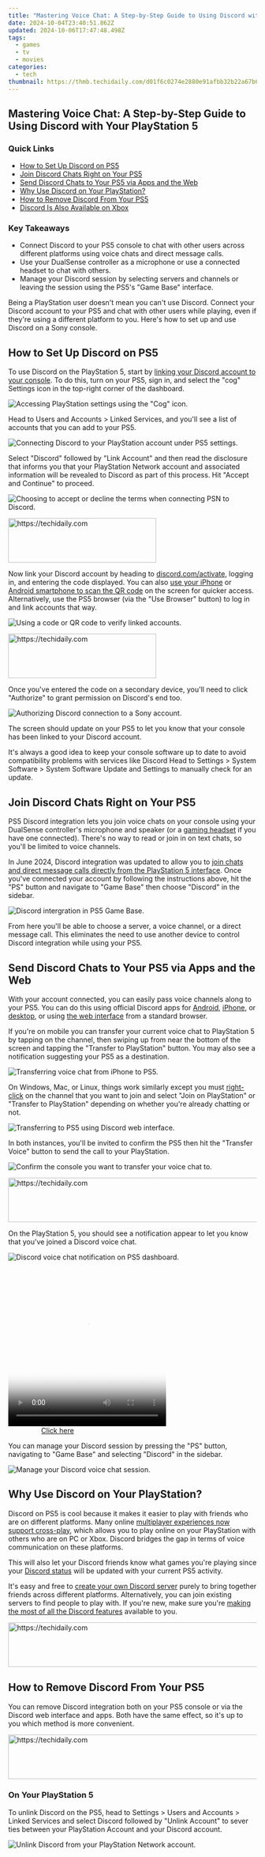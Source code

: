 ```yaml
---
title: "Mastering Voice Chat: A Step-by-Step Guide to Using Discord with Your PlayStation 5"
date: 2024-10-04T23:40:51.862Z
updated: 2024-10-06T17:47:48.498Z
tags:
  - games
  - tv
  - movies
categories:
  - tech
thumbnail: https://thmb.techidaily.com/d01f6c0274e2880e91afbb32b22a67b6646c0f35efcd7b7e4395e6722afaacb2.jpg
---
```


## Mastering Voice Chat: A Step-by-Step Guide to Using Discord with Your PlayStation 5

### Quick Links

* [How to Set Up Discord on PS5](https://facebook-record-videos.techidaily.com/new-2024-approved-best-12-youtube-gaming-intro-makers-free-and-paid/)
* [Join Discord Chats Right on Your PS5](https://youtube-web.techidaily.com/n-2024-the-ultimate-tutorial-on-embedding-yt-playlists-online/)
* [Send Discord Chats to Your PS5 via Apps and the Web](https://facebook-video-share.techidaily.com/updated-a-symphony-in-silence-mastering-audio-with-precision-for-2024/)
* [Why Use Discord on Your PlayStation?](https://iphone-unlock.techidaily.com/7-top-ways-to-resolve-apple-id-not-active-issue-for-iphone-6s-drfone-by-drfone-ios/)
* [How to Remove Discord From Your PS5](https://article-helps.techidaily.com/2024-approved-digital-frontier-exploration-selecting-best-tools-for-turning-images-into-nfts/)
* [Discord Is Also Available on Xbox](https://facebook-video-footage.techidaily.com/skyrocket-traffic-with-the-top-12-youtube-growth-methods-for-2024/)

### Key Takeaways

* Connect Discord to your PS5 console to chat with other users across different platforms using voice chats and direct message calls.
* Use your DualSense controller as a microphone or use a connected headset to chat with others.
* Manage your Discord session by selecting servers and channels or leaving the session using the PS5's "Game Base" interface.

 Being a PlayStation user doesn't mean you can't use Discord. Connect your Discord account to your PS5 and chat with other users while playing, even if they're using a different platform to you. Here's how to set up and use Discord on a Sony console.

##  How to Set Up Discord on PS5

 To use Discord on the PlayStation 5, start by [linking your Discord account to your console](https://facebook-videos.techidaily.com/2024-approved-discovery-unearthing-the-best-videos-from-fbs-sphere/). To do this, turn on your PS5, sign in, and select the "cog" Settings icon in the top-right corner of the dashboard.

![Accessing PlayStation settings using the "Cog" icon.](https://static1.howtogeekimages.com/wordpress/wp-content/uploads/2023/03/ps5_settings.jpg) 

 Head to Users and Accounts > Linked Services, and you'll see a list of accounts that you can add to your PS5.

![Connecting Discord to your PlayStation account under PS5 settings.](https://static1.howtogeekimages.com/wordpress/wp-content/uploads/2023/03/select_discord.jpg) 

 Select "Discord" followed by "Link Account" and then read the disclosure that informs you that your PlayStation Network account and associated information will be revealed to Discord as part of this process. Hit "Accept and Continue" to proceed.

![Choosing to accept or decline the terms when connecting PSN to Discord.](https://static1.howtogeekimages.com/wordpress/wp-content/uploads/2023/03/accept_terms.jpg) 

<!-- affiliate ads begin -->
<a href="https://aligracehair.sjv.io/c/5597632/1885943/19272" target="_top" id="1885943">
  <img src="//a.impactradius-go.com/display-ad/19272-1885943" border="0" alt="https://techidaily.com" width="300" height="90"/>
</a>
<img height="0" width="0" src="https://aligracehair.sjv.io/i/5597632/1885943/19272" style="position:absolute;visibility:hidden;" border="0" />
<!-- affiliate ads end -->

 Now link your Discord account by heading to [discord.com/activate](http://discord.com/activate), logging in, and entering the code displayed. You can also [use your iPhone](https://facebook-video-content.techidaily.com/in-2024-enhancing-outdoor-vision-with-gopro-and-live-streaming-platforms/) or [Android smartphone to scan the QR code](https://vp-tips.techidaily.com/2024-approved-free-football-live-learn-and-cut-your-match-footage/) on the screen for quicker access. Alternatively, use the PS5 browser (via the "Use Browser" button) to log in and link accounts that way.

![Using a code or QR code to verify linked accounts.](https://static1.howtogeekimages.com/wordpress/wp-content/uploads/2023/03/connect_account.jpg) 

<!-- affiliate ads begin -->
<a href="https://aligracehair.sjv.io/c/5597632/1934183/19272" target="_top" id="1934183">
  <img src="//a.impactradius-go.com/display-ad/19272-1934183" border="0" alt="https://techidaily.com" width="300" height="90"/>
</a>
<img height="0" width="0" src="https://aligracehair.sjv.io/i/5597632/1934183/19272" style="position:absolute;visibility:hidden;" border="0" />
<!-- affiliate ads end -->

 Once you've entered the code on a secondary device, you'll need to click "Authorize" to grant permission on Discord's end too.

![Authorizing Discord connection to a Sony account.](https://static1.howtogeekimages.com/wordpress/wp-content/uploads/2023/03/authorize_discord.png) 

 The screen should update on your PS5 to let you know that your console has been linked to your Discord account.

 It's always a good idea to keep your console software up to date to avoid compatibility problems with services like Discord Head to Settings > System Software > System Software Update and Settings to manually check for an update.

##  Join Discord Chats Right on Your PS5

 PS5 Discord integration lets you join voice chats on your console using your DualSense controller's microphone and speaker (or a [gaming headset](https://fox-access.techidaily.com/essential-approach-for-blending-gopro-vids-with-continuous-360-degree-visuals/) if you have one connected). There's no way to read or join in on text chats, so you'll be limited to voice channels.

 In June 2024, Discord integration was updated to allow you to [join chats and direct message calls directly from the PlayStation 5 interface](https://extra-guidance.techidaily.com/2024-approved-mastering-iphone-burst-photography/). Once you've connected your account by following the instructions above, hit the "PS" button and navigate to "Game Base" then choose "Discord" in the sidebar.

![Discord intergration in PS5 Game Base.](https://static1.howtogeekimages.com/wordpress/wp-content/uploads/2024/08/img_2570.JPG) 

 From here you'll be able to choose a server, a voice channel, or a direct message call. This eliminates the need to use another device to control Discord integration while using your PS5.

##  Send Discord Chats to Your PS5 via Apps and the Web

 With your account connected, you can easily pass voice channels along to your PS5\. You can do this using official Discord apps for [Android](https://www.anrdoezrs.net/links/3607085/type/dlg/sid/UUhtgUeUpU202580/https://play.google.com/store/apps/details?id=com.discord), [iPhone](https://apps.apple.com/us/app/discord-chat-talk-hangout/id985746746), or [desktop](https://discord.com/download), or using [the web interface](https://discord.com/login) from a standard browser.

 If you're on mobile you can transfer your current voice chat to PlayStation 5 by tapping on the channel, then swiping up from near the bottom of the screen and tapping the "Transfer to PlayStation" button. You may also see a notification suggesting your PS5 as a destination.

![Transferring voice chat from iPhone to PS5.](https://static1.howtogeekimages.com/wordpress/wp-content/uploads/2023/03/transfer_playstation_mobile_discord.jpg) 

 On Windows, Mac, or Linux, things work similarly except you must [right-click](https://desktop-recording.techidaily.com/updated-the-art-of-recording-fun-6-techniques-to-document-minecraft-for-2024/) on the channel that you want to join and select "Join on PlayStation" or "Transfer to PlayStation" depending on whether you're already chatting or not.

![Transferring to PS5 using Discord web interface.](https://static1.howtogeekimages.com/wordpress/wp-content/uploads/2023/03/transfer_to_ps5.png) 

 In both instances, you'll be invited to confirm the PS5 then hit the "Transfer Voice" button to send the call to your PlayStation.

![Confirm the console you want to transfer your voice chat to.](https://static1.howtogeekimages.com/wordpress/wp-content/uploads/2023/03/transfer_voice_confirmation.png) 

<!-- affiliate ads begin -->
<a href="https://appsumo.8odi.net/c/5597632/2037338/7443" target="_top" id="2037338">
  <img src="//a.impactradius-go.com/display-ad/7443-2037338" border="0" alt="https://techidaily.com" width="728" height="90"/>
</a>
<img height="0" width="0" src="https://appsumo.8odi.net/i/5597632/2037338/7443" style="position:absolute;visibility:hidden;" border="0" />
<!-- affiliate ads end -->

 On the PlayStation 5, you should see a notification appear to let you know that you've joined a Discord voice chat.

![Discord voice chat notification on PS5 dashboard.](https://static1.howtogeekimages.com/wordpress/wp-content/uploads/2023/03/discord_notification.jpg) 

<!-- affiliate ads begin -->
<span id="1498635">
					<video width="320" height="320" style="cursor:pointer"
           poster="//a.impactradius-go.com/display-clicktoplayimage/1498635.png"
           onclick="if(!this.playClicked){this.play();this.setAttribute('controls',true);this.playClicked=true;}">
	   <source src="//a.impactradius-go.com/display-ad/17326-1498635">
	   <img src="//a.impactradius-go.com/display-clicktoplayimage/1498635.png" style="border: none; height: 100%; width: 100%; object-fit: contain">
	</video>
	<div style="width:200px;text-align:center"><a href="javascript:window.open(decodeURIComponent('https%3A%2F%2Fancheer.sjv.io%2Fc%2F5597632%2F1498635%2F17326'), '_blank');void(0);">Click here</a></div>
</span>
<img height="0" width="0" src="https://imp.pxf.io/i/5597632/1498635/17326" style="position:absolute;visibility:hidden;" border="0" />
<!-- affiliate ads end -->

 You can manage your Discord session by pressing the "PS" button, navigating to "Game Base" and selecting "Discord" in the sidebar.

![Manage your Discord voice chat session.](https://static1.howtogeekimages.com/wordpress/wp-content/uploads/2024/08/img_2571.JPG) 

##  Why Use Discord on Your PlayStation?

 Discord on PS5 is cool because it makes it easier to play with friends who are on different platforms. Many online [multiplayer experiences now support cross-play](https://youtube-lab.techidaily.com/ed-inspire-your-recruitment-process-with-pioneering-tapes/), which allows you to play online on your PlayStation with others who are on PC or Xbox. Discord bridges the gap in terms of voice communication on these platforms.

 This will also let your Discord friends know what games you're playing since your [Discord status](https://games-able.techidaily.com/cutting-edge-gaming-displays-at-240hz-top-picks/) will be updated with your current PS5 activity.

 It's easy and free to [create your own Discord server](https://facebook-clips.techidaily.com/updated-seamless-music-addition-for-social-media-iphoneandroid/) purely to bring together friends across different platforms. Alternatively, you can join existing servers to find people to play with. If you're new, make sure you're [making the most of all the Discord features](https://youtube-videos.techidaily.com/revolutionize-earning-with-youtube-short-tactics/) available to you.

<!-- affiliate ads begin -->
<a href="https://unicoeye.pxf.io/c/5597632/2134498/18498" target="_top" id="2134498">
  <img src="//a.impactradius-go.com/display-ad/18498-2134498" border="0" alt="https://techidaily.com" width="720" height="90"/>
</a>
<img height="0" width="0" src="https://unicoeye.pxf.io/i/5597632/2134498/18498" style="position:absolute;visibility:hidden;" border="0" />
<!-- affiliate ads end -->

##  How to Remove Discord From Your PS5

 You can remove Discord integration both on your PS5 console or via the Discord web interface and apps. Both have the same effect, so it's up to you which method is more convenient.

<!-- affiliate ads begin -->
<a href="https://jalbum-affiliate-program.sjv.io/c/5597632/1838960/17916" target="_top" id="1838960">
  <img src="//a.impactradius-go.com/display-ad/17916-1838960" border="0" alt="https://techidaily.com" width="728" height="90"/>
</a>
<img height="0" width="0" src="https://jalbum-affiliate-program.sjv.io/i/5597632/1838960/17916" style="position:absolute;visibility:hidden;" border="0" />
<!-- affiliate ads end -->

###  On Your PlayStation 5

 To unlink Discord on the PS5, head to Settings > Users and Accounts > Linked Services and select Discord followed by "Unlink Account" to sever ties between your PlayStation Account and your Discord account.

![Unlink Discord from your PlayStation Network account.](https://static1.howtogeekimages.com/wordpress/wp-content/uploads/2023/03/unlink_discord.jpg) 

<!-- affiliate ads begin -->
<span id="1975636">
					<video width="128" height="480" style="cursor:pointer"
           poster="//a.impactradius-go.com/display-clicktoplayimage/1975636.png"
           onclick="if(!this.playClicked){this.play();this.setAttribute('controls',true);this.playClicked=true;}">
	   <source src="//a.impactradius-go.com/display-ad/22993-1975636">
	   <img src="//a.impactradius-go.com/display-clicktoplayimage/1975636.png" style="border: none; height: 100%; width: 100%; object-fit: contain">
	</video>
	<div style="width:80px;text-align:center"><a href="javascript:window.open(decodeURIComponent('https%3A%2F%2Fhomestyler.sjv.io%2Fc%2F5597632%2F1975636%2F22993'), '_blank');void(0);">Click here</a></div>
</span>
<img height="0" width="0" src="https://imp.pxf.io/i/5597632/1975636/22993" style="position:absolute;visibility:hidden;" border="0" />
<!-- affiliate ads end -->

###  On Discord

 To unlink your Discord account from your PS5 through Discord, launch the Discord app or web interface and navigate to user settings. This is accessible via the "cog" Settings button in the lower-left corner of the screen on the web or desktop or using the "User" tab on the mobile app. Head to "Authorized Apps" and then click or tap "Deauthorize" next to PlayStation Network.

![Deathorize your PlayStaton Network account from your Discord account.](https://static1.howtogeekimages.com/wordpress/wp-content/uploads/2023/03/deauthorize_psn_discord.png) 

<!-- affiliate ads begin -->
<span id="1983475">
					<video width="576" height="240" style="cursor:pointer"
           poster="//a.impactradius-go.com/display-clicktoplayimage/1983475.png"
           onclick="if(!this.playClicked){this.play();this.setAttribute('controls',true);this.playClicked=true;}">
	   <source src="//a.impactradius-go.com/display-ad/22993-1983475">
	   <img src="//a.impactradius-go.com/display-clicktoplayimage/1983475.png" style="border: none; height: 100%; width: 100%; object-fit: contain">
	</video>
	<div style="width:360px;text-align:center"><a href="javascript:window.open(decodeURIComponent('https%3A%2F%2Fhomestyler.sjv.io%2Fc%2F5597632%2F1983475%2F22993'), '_blank');void(0);">Click here</a></div>
</span>
<img height="0" width="0" src="https://imp.pxf.io/i/5597632/1983475/22993" style="position:absolute;visibility:hidden;" border="0" />
<!-- affiliate ads end -->

##  Discord Is Also Available on Xbox

 Discord has moved away from its PC roots and [is also available on Xbox](https://program-issues.techidaily.com/ultimate-troubleshooting-tips-to-prevent-fortnite-freezes-on-windows-and-mac/) in addition to the PS5 (though no Switch version is available). Integration on Microsoft's console works in largely the same way, allowing you to join voice chats directly on your console or by directing Discord using an intermediary device like a smartphone, tablet, or computer.

 Contrary to popular belief, [Discord isn't just for gamers](https://extra-lessons.techidaily.com/best-of-the-best-ultimate-list-of-gopro-casings-for-2024/). Learn [how to set up and manage your own Discord server](https://facebook-clips.techidaily.com/updated-seamless-music-addition-for-social-media-iphoneandroid/) to keep in touch with your friends.

<ins class="adsbygoogle"
     style="display:block"
     data-ad-format="autorelaxed"
     data-ad-client="ca-pub-7571918770474297"
     data-ad-slot="1223367746"></ins>

<ins class="adsbygoogle"
     style="display:block"
     data-ad-client="ca-pub-7571918770474297"
     data-ad-slot="8358498916"
     data-ad-format="auto"
     data-full-width-responsive="true"></ins>

<span class="atpl-alsoreadstyle">Also read:</span>
<div><ul>
<li><a href="https://youtube-sure.techidaily.com/n-2024-a-compreehensive-guide-to-youtube-thumbnail-creation-mac/"><u>[New] In 2024, A Compreehensive Guide to YouTube Thumbnail Creation (Mac)</u></a></li>
<li><a href="https://fox-boxes.techidaily.com/new-upload-tunes-with-images-digitally-for-2024/"><u>[New] Upload Tunes with Images Digitally for 2024</u></a></li>
<li><a href="https://facebook-video-files.techidaily.com/2024-approved-integrating-multimedia-elements-for-engaging-facebook-slideshows/"><u>2024 Approved Integrating Multimedia Elements for Engaging Facebook Slideshows</u></a></li>
<li><a href="https://some-approaches.techidaily.com/enhance-your-broadcasts-using-manycams-cutting-edge-virtual-camera-solutions/"><u>Enhance Your Broadcasts Using ManyCam's Cutting-Edge Virtual Camera Solutions</u></a></li>
<li><a href="https://buynow-help.techidaily.com/protect-your-device-without-breaking-the-bank-the-ultimate-guide-to-the-no-fuss-budget-procase-case/"><u>Protect Your Device Without Breaking the Bank: The Ultimate Guide to the No-Fuss, Budget ProCase Case</u></a></li>
<li><a href="https://fox-that.techidaily.com/the-definitive-iphone-manual-15-must-know-strategies-to-resolve-common-issues-on-any-model/"><u>The Definitive iPhone Manual: 15 Must-Know Strategies to Resolve Common Issues on Any Model</u></a></li>
<li><a href="https://buynow-help.techidaily.com/top-features-of-the-garmin-forerunner-945-expert-gps-smartwatch-analysis/"><u>Top Features of the Garmin Forerunner 945: Expert GPS Smartwatch Analysis</u></a></li>
<li><a href="https://buynow-help.techidaily.com/ultimate-viewing-experience-with-lgs-65-oled-c9-4k-smart-television-a-comprehveiw-for-tech-savvies/"><u>Ultimate Viewing Experience with LG's 65 OLED C9 4K Smart Television - A Comprehveiw for Tech Savvies</u></a></li>
<li><a href="https://buynow-help.techidaily.com/unveiling-the-secret-behind-the-triumph-of-nintendos-wii-u/"><u>Unveiling the Secret Behind the Triumph of Nintendo's Wii U</u></a></li>
</ul></div>

